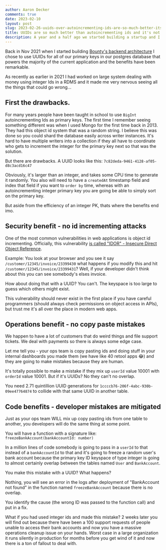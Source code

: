 ```yaml
---
author: Aaron Decker
comments: true
date: 2023-02-10
layout: post
slug: 2023-02-26-uuids-over-autoincrementing-ids-are-so-much-better-its-not-even-close
title: UUIDs are so much better than autoincrementing ids and it's not even close
description: A year and a half ago we started building a startup and I chose to use UUIDs as primary keys and it turned out to be such a good choice.
---
```


Back in Nov 2021 when I started building [Bounty's backend architecture](https://www.bounty.co/) I chose to use UUIDs for all of our primary keys in our postgres database that powers the majority of the current application and the benefits have been remarkable.

As recently as earlier in 2021 I had worked on large system dealing with money using integer Ids in a RDMS and it made me very nervous seeing all the things that could go wrong...

## First the drawbacks.

For many years people have been taught in school to use `BigInt` autoincrementing Ids as primary keys. The first time I remember seeing something different was when I used Mongo for the first time back in 2013. They had this object id system that was a random string. I believe this was done so you could shard the database easily across writer instances. It's hard to have multiple writers into a collection if they all have to coordinate who gets to increment the integer for the primary key next so that was the solution.

But there are drawbacks. A UUID looks like this: `7c82deda-9461-4128-af05-d8c3acd16c47`

Obviously, it's larger than an integer, and takes some CPU time to generate it randomly. You also will need to have a `createdAt` timestamp field and index that field if you want to `order by` time, whereas with an autoincrementing integer primary key you are going be able to simply sort on the primary key.

But aside from the efficiency of an integer PK, thats where the benefits end imo.

## Security benefit - no id incrementing attacks

One of the most common vulnerabilities in web applications is object id incrementing. Officially, this vulnerability [is called "IDOR" - Insecure Direct Object Reference](https://cheatsheetseries.owasp.org/cheatsheets/Insecure_Direct_Object_Reference_Prevention_Cheat_Sheet.html). 

Example: You look at your browser and you see it say `/customer/12345/invoice/23399430` what happens if you modify this and hit `/customer/12345/invoice/23399431`? Well, if your developer didn't think about this you can see somebody's elses invoice.

How about doing that with a UUID? You can't. The keyspace is too large to guess which others might exist.

This vulnerability should never exist in the first place if you have careful programmers (should always check permissions on object access in APIs), but trust me it's all over the place in modern web apps.

## Operations benefit - no copy paste mistakes

We happen to have a lot of customers that do weird things and file support tickets. We deal with payments so there is always some edge case.

Let me tell you - your ops team is copy pasting ids and doing stuff in your internal dashboards you made them (we have like 40 retool apps 😂) and they are going to make mistakes because they are human.

It's totally possible to make a mistake if they mix up `userId` value 10001 with `orderId` value 10001. But if it's UUIDs? No they can't no overlap.

You need 2.71 quintillion UUID generations for `1ccccb76-206f-4abc-930b-09ee47764874` to collide with that same UUID in another table.

## Code benefits - developer mistakes are mitigated

Just as your ops team WILL mix up copy pasting ids from one table to another, you developers will do the same thing at some point.

You will have a function with a signature like: `freezeBankAccount(bankAccountId: number)`

In a million lines of code somebody is going to pass in a `userId` to that instead of a `bankAccountId` to that and it's going to freeze a random user's bank account because the primary key ID keyspace of type integer is going to almost certainly overlap between the tables named `User` and `BankAccount`.

You make this mistake with a UUID? What happens?

Nothing, you will see an error in the logs after deployment of "BankAccount not found" in the function named `freezeBankAccount` because there is no overlap.

You identify the cause (the wrong ID was passed to the function call) and put in a fix.

What if you had used integer ids and made this mistake? 2 weeks later you will find out because there have been a 100 support requests of people unable to access their bank accounts and now you have a massive operations cleanup issue on your hands. Worst case in a large organization it runs silently in production for months before you get wind of it and now there is a ton of fallout to deal with.
